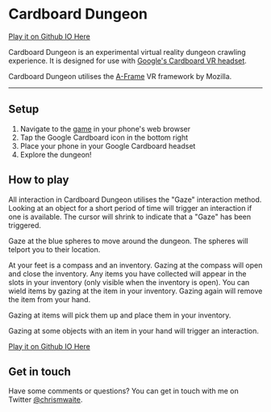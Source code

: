 # Cardboard Dungeon

[Play it on Github IO Here](http://chrismwaite.github.io/cardboard-dungeon/)

Cardboard Dungeon is an experimental virtual reality dungeon crawling experience. It is designed for use with [Google's Cardboard VR headset](https://www.google.com/get/cardboard).

Cardboard Dungeon utilises the [A-Frame](https://aframe.io/) VR framework by Mozilla.

---

## Setup

1. Navigate to the [game](http://chrismwaite.github.io/cardboard-dungeon/) in your phone's web browser
2. Tap the Google Cardboard icon in the bottom right
3. Place your phone in your Google Cardboard headset
4. Explore the dungeon!

## How to play

All interaction in Cardboard Dungeon utilises the "Gaze" interaction method. Looking at an object for a short period of time will trigger an interaction if one is available. The cursor will shrink to indicate that a "Gaze" has been triggered.

Gaze at the blue spheres to move around the dungeon. The spheres will telport you to their location.

At your feet is a compass and an inventory. Gazing at the compass will open and close the inventory. Any items you have collected will appear in the slots in your inventory (only visible when the inventory is open). You can wield items by gazing at the item in your inventory. Gazing again will remove the item from your hand.

Gazing at items will pick them up and place them in your inventory.

Gazing at some objects with an item in your hand will trigger an interaction.

[Play it on Github IO Here](http://chrismwaite.github.io/cardboard-dungeon/)

## Get in touch

Have some comments or questions? You can get in touch with me on Twitter [@chrismwaite](http://www.twitter.com/chrismwaite).
